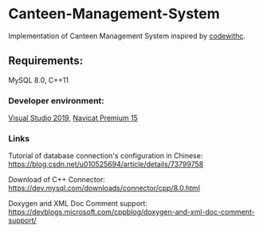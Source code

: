 # Canteen-Management-System
Implementation of Canteen Management System inspired by [codewithc](https://www.codewithc.com/c-program-canteen-management-system-c-mysql/).

## Requirements: 

MySQL 8.0, C++11

### Developer environment:

[Visual Studio 2019](https://visualstudio.microsoft.com/zh-hans/vs/), [Navicat Premium 15](https://www.navicat.com.cn/products/navicat-premium)

### Links

Tutorial of database connection's configuration in Chinese: https://blog.csdn.net/u010525694/article/details/73799758  

Download of C++ Connector: https://dev.mysql.com/downloads/connector/cpp/8.0.html

Doxygen and XML Doc Comment support: https://devblogs.microsoft.com/cppblog/doxygen-and-xml-doc-comment-support/


